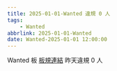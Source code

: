 ```yaml
---
title: 2025-01-01-Wanted 違規 0 人
tags:
    - Wanted
abbrlink: 2025-01-01-Wanted
date: Wanted-2025-01-01 12:00:00
---
```

Wanted 板 [板規連結](https://www.ptt.cc/bbs/Wanted/M.1608829773.A.D3B.html)
昨天違規 0 人
